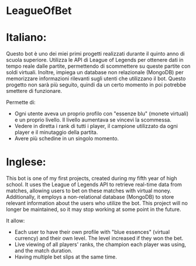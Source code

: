 # LeagueOfBet
# Italiano:

Questo bot è uno dei miei primi progetti realizzati durante il quinto anno di scuola superiore. Utilizza le API di League of Legends per ottenere dati in tempo reale dalle partite, permettendo di scommettere su queste partite con soldi virtuali. Inoltre, impiega un database non relazionale (MongoDB) per memorizzare informazioni rilevanti sugli utenti che utilizzano il bot. Questo progetto non sarà più seguito, quindi da un certo momento in poi potrebbe smettere di funzionare.

Permette di:
- Ogni utente aveva un proprio profilo con "essenze blu" (monete virtuali) e un proprio livello. Il livello aumentava se vincevi la scommessa.
- Vedere in diretta i rank di tutti i player, il campione utilizzato da ogni player e il minutaggio della partita.
- Avere più schedine in un singolo momento.


# Inglese:

This bot is one of my first projects, created during my fifth year of high school. It uses the League of Legends API to retrieve real-time data from matches, allowing users to bet on these matches with virtual money. Additionally, it employs a non-relational database (MongoDB) to store relevant information about the users who utilize the bot. This project will no longer be maintained, so it may stop working at some point in the future.

It allow:
- Each user to have their own profile with "blue essences" (virtual currency) and their own level. The level increased if they won the bet.
- Live viewing of all players' ranks, the champion each player was using, and the match duration.
- Having multiple bet slips at the same time.
